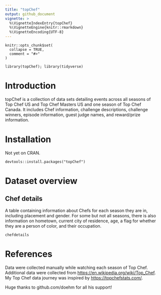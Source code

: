 ```yaml
---
title: "topChef"
output: github_document
vignette: >
  %\VignetteIndexEntry{topChef}
  %\VignetteEngine{knitr::rmarkdown}
  %\VignetteEncoding{UTF-8}
---
```


```{r, include = FALSE}
knitr::opts_chunk$set(
  collapse = TRUE,
  comment = "#>"
)
```

```{r setup}
library(topChef); library(tidyverse)
```
# Introduction
topChef is a collection of data sets detailing events across all seasons of Top Chef US and Top Chef Masters US and one season of Top Chef Canada. It includes Chef information, challenge descriptions, challenge winners, episode information, guest judge names, and reward/prize information.

# Installation
Not yet on CRAN. 
```{r}
devtools::install.packages("topChef")
```

# Dataset overview
## Chef details
A table containing information about Chefs for each season they are in, including placement and gender. For some but not all seasons, there is also information on hometown, current city of residence, age, a flag for whether they are a person of color, and their occupation.
```{r}
chefdetails 
```

# References
Data were collected manually while watching each season of Top Chef. Additional data were collected from https://en.wikipedia.org/wiki/Top_Chef. My Top Chef data journey was inspired by https://topchefstats.com/. 

Huge thanks to github.com/doehm for all his support!

